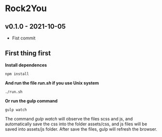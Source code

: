 # Rock2You

## v0.1.0 - 2021-10-05
* Fist commit  

## First thing first

**Install dependences**
```
npm install
```

**And run the file _run.sh_ if you use Unix system**
```
./run.sh
```

**Or run the gulp command**
```
gulp watch
```

The command _gulp watch_ will observe the files scss and js, and automatically save the css into the folder assets/css, and js files will be saved into assets/js folder. After save the files, gulp will refresh the browser.
